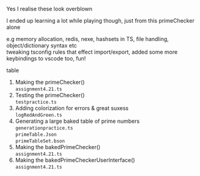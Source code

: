 Yes I realise these look overblown    
     
I ended up learning a lot while playing though, just from this primeChecker alone    
  
e.g memory allocation, redis, nexe, hashsets in TS, file handling, object/dictionary syntax etc  
tweaking tsconfig rules that effect import/export, added some more keybindings to vscode too, fun!
  
table  
1. Making the primeChecker()   
`assignment4.21.ts`      
2. Testing the primeChecker()  
`testpractice.ts`   
3. Adding colorization for errors & great suxess   
`logRedAndGreen.ts`   
4. Generating a large baked table of prime numbers  
`generationpractice.ts`    
`primeTable.Json`   
`primeTableSet.bson`  
5. Making the bakedPrimeChecker()  
`assignment4.21.ts`    
6. Making the bakedPrimeCheckerUserInterface()  
`assignment4.21.ts`  
